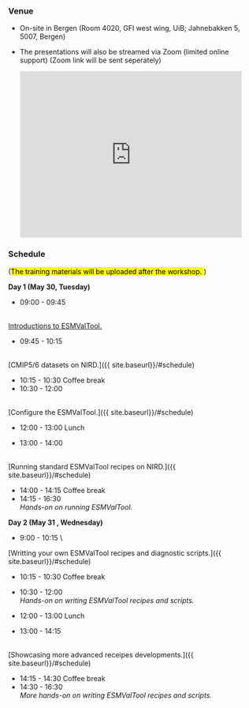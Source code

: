 
### **Venue**
* On-site in Bergen (Room 4020, GFI west wing, UiB; Jahnebakken 5, 5007, Bergen)
* The presentations will also be streamed via Zoom (limited online support)
(Zoom link will be sent seperately)

    <iframe src="https://www.google.com/maps/embed?pb=!1m18!1m12!1m3!1d492.93772992658785!2d5.331576869871067!3d60.38327441899686!2m3!1f0!2f0!3f0!3m2!1i1024!2i768!4f13.1!3m3!1m2!1s0x463cfeacc81d0b1b%3A0x9fd66cc8bc5e16d5!2sJahnebakken%205%2C%205007%20Bergen!5e0!3m2!1sen!2sno!4v1682339630567!5m2!1sen!2sno" width="450" height="337" style="border:0;" allowfullscreen="" loading="lazy" referrerpolicy="no-referrer-when-downgrade"></iframe>

### **Schedule**
(<mark>The training materials will be uploaded after the workshop. </mark>)

**Day 1 (May 30, Tuesday)**
- 09:00 - 09:45
<!--
  (_xxx, xx_) \
-->
  \
  [Introductions to ESMValTool.]({{site.baseurl}}/#schedule)
- 09:45 - 10:15
<!--
  (_xxx, xx_) \
-->
  \
  [CMIP5/6 datasets on NIRD.]({{ site.baseurl}}/#schedule)
- 10:15 - 10:30
  Coffee break  
- 10:30 - 12:00
<!--
  (_xxx, xx_) \
-->
  \
  [Configure the ESMValTool.]({{ site.baseurl}}/#schedule)
- 12:00 - 13:00
  Lunch

- 13:00 - 14:00
<!--
  (_xxx, xx_) \
-->
  \
  [Running standard ESMValTool recipes on NIRD.]({{ site.baseurl}}/#schedule)
- 14:00 - 14:15
  Coffee break  
- 14:15 - 16:30 \
  _Hands-on on running ESMValTool._

**Day 2 (May 31 , Wednesday)**
- 9:00 - 10:15 \
<!--
  (_xxx, xx_) \
-->
  [Writting your own ESMValTool recipes and diagnostic scripts.]({{ site.baseurl}}/#schedule)
- 10:15 - 10:30 Coffee break
- 10:30 - 12:00 \
  _Hands-on on writing ESMValTool recipes and scripts._
- 12:00 - 13:00
  Lunch

- 13:00 - 14:15
<!--
  (_xxx, xx_) \
-->
  \
  [Showcasing more advanced receipes developments.]({{ site.baseurl}}/#schedule)
- 14:15 - 14:30
  Coffee break  
- 14:30 - 16:30 \
  _More hands-on on writing ESMValTool recipes and scripts._
